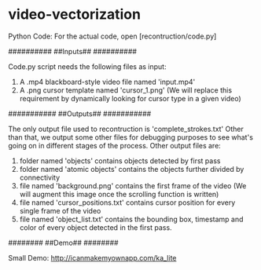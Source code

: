 # video-vectorization

Python Code: 
For the actual code, open [recontruction/code.py]

##########
##Inputs##
##########

Code.py script needs the following files as input: 
1) A .mp4 blackboard-style video file named 'input.mp4'
2) A .png cursor template named 'cursor_1.png' (We will replace this requirement by dynamically looking for cursor type in a given video)

###########
##Outputs##
###########

The only output file used to recontruction is 'complete_strokes.txt'
Other than that, we output some other files for debugging purposes to see what's going on in different stages of the process. 
Other output files are:
1) folder named 'objects' contains objects detected by first pass
2) folder named 'atomic objects' contains the objects further divided by connectivity
3) file named 'background.png' contains the first frame of the video (We will augment this image once the scrolling function is written)
4) file named 'cursor_positions.txt' contains cursor position for every single frame of the video
5) file named 'object_list.txt' contains the bounding box, timestamp and color of every object detected in the first pass.

########
##Demo##
########

Small Demo: http://icanmakemyownapp.com/ka_lite


